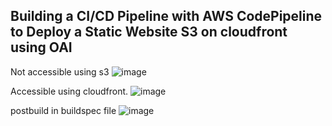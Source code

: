 Building a CI/CD Pipeline with AWS CodePipeline to Deploy a Static Website S3 on cloudfront using OAI
--------------------------------------------------------------------------------------------------------

Not accessible using s3
![image](https://user-images.githubusercontent.com/59678465/169017429-ca1277c8-9fa6-481e-864b-cef235de12c0.png)

Accessible using cloudfront.
![image](https://user-images.githubusercontent.com/59678465/169017369-d4aaf2c6-5b1a-42b2-8189-8e3fe0258ab5.png)

postbuild in buildspec file
![image](https://user-images.githubusercontent.com/59678465/169017707-6a645763-090f-4217-9b53-41793f7e0569.png)
